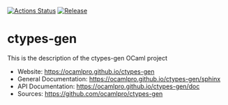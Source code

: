 
[![Actions Status](https://github.com/ocamlpro/ctypes-gen/workflows/Main%20Workflow/badge.svg)](https://github.com/ocamlpro/ctypes-gen/actions)
[![Release](https://img.shields.io/github/release/ocamlpro/ctypes-gen.svg)](https://github.com/ocamlpro/ctypes-gen/releases)

# ctypes-gen

This is the description
of the ctypes-gen OCaml project


* Website: https://ocamlpro.github.io/ctypes-gen
* General Documentation: https://ocamlpro.github.io/ctypes-gen/sphinx
* API Documentation: https://ocamlpro.github.io/ctypes-gen/doc
* Sources: https://github.com/ocamlpro/ctypes-gen


